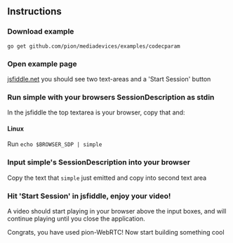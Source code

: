 ## Instructions

### Download example

```
go get github.com/pion/mediadevices/examples/codecparam
```

### Open example page

[jsfiddle.net](https://jsfiddle.net/gh/get/library/pure/pion/mediadevices/tree/master/examples/internal/jsfiddle/video) you should see two text-areas and a 'Start Session' button

### Run simple with your browsers SessionDescription as stdin

In the jsfiddle the top textarea is your browser, copy that and:

#### Linux

Run `echo $BROWSER_SDP | simple`

### Input simple's SessionDescription into your browser

Copy the text that `simple` just emitted and copy into second text area

### Hit 'Start Session' in jsfiddle, enjoy your video!

A video should start playing in your browser above the input boxes, and will continue playing until you close the application.

Congrats, you have used pion-WebRTC! Now start building something cool
